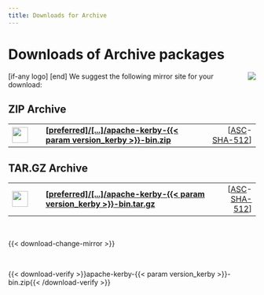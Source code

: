 ```yaml
---
title: Downloads for Archive
---
```


# Downloads of Archive packages

<p>
    [if-any logo]
    <a href="[link]"><img align="right" src="[logo]" border="0" /></a>
    [end]
    We suggest the following mirror site for your download:
</p>

## ZIP Archive

<p>
    <div class="download">
        <table width="100%" class="noBorder">
            <tr>
                <td>
                    <a href="[preferred]/directory/kerby/dist/{{< param version_kerby >}}/kerby-all-{{< param version_kerby >}}-bin.zip">
                        <img src="/images/download.png" width="32" height="32" border="0"/>
                    </a>
                </td>
                <td>&nbsp;</td>
                <td>
                    <a href="[preferred]/directory/kerby/dist/{{< param version_kerby >}}/kerby-all-{{< param version_kerby >}}-bin.zip">
                        <strong>
                            [preferred]/&#91;...&#93;/apache-kerby-{{< param version_kerby >}}-bin.zip
                        </strong>
                    </a>
                </td>
                <td align="right">
                    [<a href="https://archive.apache.org/dist/directory/kerby/dist/{{< param version_kerby >}}/apache-kerby-{{< param version_kerby >}}-bin.zip.asc">ASC</a>-<a href="https://archive.apache.org/dist/directory/kerby/dist/{{< param version_kerby >}}/apache-kerby-{{< param version_kerby >}}-bin.zip.sha512">SHA-512</a>]
                </td>
            </tr>
        </table>
    </div>
</p>

## TAR.GZ Archive

<p>
    <div class="download">
        <table width="100%" class="noBorder">
            <tr>
                <td>
                    <a href="[preferred]/directory/kerby/dist/{{< param version_kerby >}}/apache-kerby-{{< param version_kerby >}}-bin.tar.gz">
                        <img src="/images/download.png" width="32" height="32" border="0"/>
                    </a>
                </td>
                <td>&nbsp;</td>
                <td>
                    <a href="[preferred]/directory/kerby/dist/{{< param version_kerby >}}/apache-kerby-{{< param version_kerby >}}-bin.tar.gz">
                        <strong>
                            [preferred]/&#91;...&#93;/apache-kerby-{{< param version_kerby >}}-bin.tar.gz
                        </strong>
                    </a>
                </td>
                <td align="right">
                    [<a href="https://archive.apache.org/dist/directory/kerby/dist/{{< param version_kerby >}}/apache-kerby-{{< param version_kerby >}}-bin.tar.gz.asc">ASC</a>-<a href="https://archive.apache.org/dist/directory/kerby/dist/{{< param version_kerby >}}/apache-kerby-{{< param version_kerby >}}-bin.tar.gz.sha512">SHA-512</a>]
                </td>
            </tr>
        </table>
    </div>
</p>

<p>&nbsp;</p>

{{< download-change-mirror >}}

<p>&nbsp;</p>

{{< download-verify >}}apache-kerby-{{< param version_kerby >}}-bin.zip{{< /download-verify >}}
